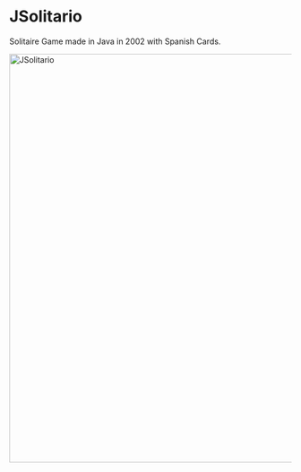 JSolitario
===========================================================

Solitaire Game made in Java in 2002 with Spanish Cards.

<img width="730" alt="JSolitario" src="https://github.com/user-attachments/assets/dc0a1609-150f-4ee4-bf16-adcb64291adc">

